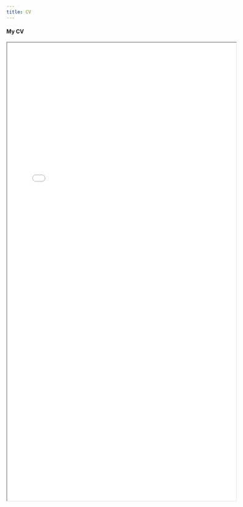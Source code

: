 ```yaml
---
title: CV
---
```


#### My CV

<iframe
src="190710_ysx_cv.pdf" width=600 height=1200 scrolling="yes">
</iframe>
